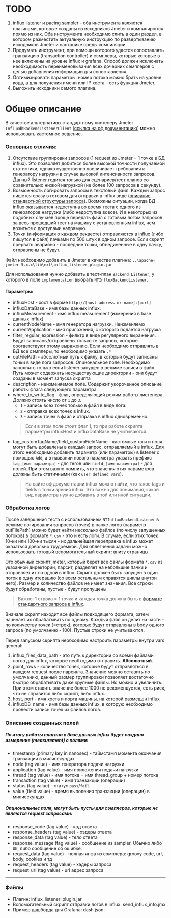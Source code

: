 # TODO
1. influx listener и pacing sampler - оба инструмента являются плагинами, которые созданы из исходников Jmeter и компилирются прямо из них. Оба инструмента необходимо слить в один раздел, в котором разместить актуальную инструкцию по развертыванию исходников Jmeter и настройке среды компиляции.
2. Продумать инструмент, при помощи которого удастся сопоставлять транзакцию (transaction controller) и сэмплеры, которые которые в нее включены на уровне influx и grafana. Способ должен исключать необходимость переименовывания всех дочерних сэмплеров с целью добавления информации для сопоставления.
3. Оптимизировать параметры: номер потока можно брать на уровне кода, а для получения имени или IP хоста - есть функция Jmeter.
4. Выложить исходники самого плагина.


# Общее описание

В качестве альтернативы стандартному листенеру Jmeter `InfluxdbBackendListenerClient` ([ссылка на оф документацию](https://jmeter.apache.org/usermanual/component_reference.html#Backend_Listener)) можно использовать кастомное решение.

### Основные отличия:
1. Отсутствие группировки запросов (1 request из Jmeter = 1 точке в БД influx). Это позволяет добиться более высокой точности получаемой статистики, однако существенно увеличивает требования к генератору нагрузки в случае высокой интенсивности запросов. Данный listener годится только для сценариев/тест планов со сравнительно низкой нагрузкой (не более 100 запросов в секунду).
1. Возможность логировать запросы в текстовый файл. Каждый запрос пишется сразу в готовом для отправки в influx виде ([описание стандартной структуры запроса](https://docs.influxdata.com/influxdb/v1.7/write_protocols/line_protocol_reference/)). Возможны ситуации, когда БД influx оказывается недоступна во время теста с одного из генераторов нагрузки (либо недоступна вовсе). И в некоторых из подобных случаев проще передать файл с готовым логом запросов за весь прошедший тест на машину с установленным influx, чем возиться с доступами напрямую.
1. Точки (информация о каждом реквесте) отправляются в influx (либо пишутся в файл) пачками по 500 штук в одном запросе. Если скрипт прервать аварийно - последние точки, объединенные в одну пачку, отправлены не будут.

Файл необходимо добавить в Jmeter в качестве плагина: `..\apache-jmeter-5.x.x\lib\ext\influx_listener_plugin.jar`

Для использования нужно добавить в тест-план `Backend Listener`, у которого в поле `implementation` выбрать `NTInfluxBackendListener`.

#### Параметры:
- influxHost - хост в форме `http://[host address or name]:[port]`
- influxDataBase - имя базы данных influx.
- influxMeasurement - имя influx measurement (измерения в базе данных influx)
- currentNodeName - имя генератора нагрузки. Неизменяемо
- currentApplication - имя приложения, с которого подается нагрузка
- filter_regular_expression - фильтр в виде регулярного выражения. Будут записаны/отправлены только те запросы, которые соответствуют этому выражению. Если необходимо отправлять в БД все сэмплеры, то необходимо указать `.*`
- outFilePath - абсолютный путь к файлу, в который будут записаны точки в виде лога запросов. Опциональное поле. Необходимо заполнить только если listener запущен в режиме записи в файл. Путь может содержать несуществующие директории - они будут созданы в момент запуска скрипта
- description - неизменяемое поле. Содержит укороченное описание работы флага следующего параметра
- where_to_write_flag - флаг, определяющий режим работы листенера. Должно стоять число от `1` до `3`.
  - `1` - запись всех точек только в файл в виде лога. 
  - `2` - отправка всех точек в influx. 
  - `3` - запись точек в файл и отправка в influx одновременно. 
  > Если в этом поле стоит флаг 1, то при работе скрипта параметры influxHost и influxDataBase не учитываются.
- tag_customTagName/field_customFieldName - кастомные тэги и поля могут быть добавлены в каждый запрос, отправляемый в influx. Для этого необходимо добавить параметр (или параметры) в listener с помощью `Add`, а в названии нового параметра указать префикс `tag_[имя параметра]` - для тегов или `field_[имя параметра]` - для полей. При этом важно помнить, что значения этих параметров должны быть статичными (как `user defined vars`).
  > На сайте оф документации influx можно найти, что такое tags и fields с точки зрения influx. Это важно для понимания, какой вид параметра нужно добавить в той или иной ситуации.

### Обработка логов
После завершения теста с использованием `NTInfluxBackendListener` в режиме логирования запросов (точек) в папке логов (параметр outFilePath) можно будет найти несколько файлов (по числу запущенных потоков) в формате `*.csv` - это и есть логи. В случае, если этих точек 10-ки или 100-ни тысяч - их дальнейшая переправка в influx может оказаться довольно трудоемкой. Для облегчения задачи можно использовать готовый вспомогательный скрипт: внизу страницы.

Это обычный скрипт jmeter, который берет все файлы формата `*.csv` из указанной директории, парсит, разделяет на небольшие пачки и отправляет их по одной в influx. Скрипт должен быть запущен в один поток в одну итерацию (со всем остальным справятся циклы внутри него). Размер и количество файлов не имеет значения. Все строки будут обработаны, пустые - будут пропущены.
> Важно: 1 строка = 1 точка и каждая точка должна быть в [формате стандартного запроса в influx](https://docs.influxdata.com/influxdb/v1.7/write_protocols/line_protocol_reference/).

Вначале скрипт находит все файлы подходящего формата, затем начинает их обрабатывать по одному. Каждый файл он делит на части - по количеству точек (=строк), которые будут отправлены в body одного запроса (по умолчанию - 100). Пустые строки не учитываются.

Перед запуском скрипта необходимо настроить параметры внутри vars general:
1. influx_files_data_path - это путь к директории со всеми файлами логов для influx, которые необходимо отправить. **Абсолютный**.
1. point_rows - количество точек, которые будут отправляться в каждом request после парсинга. Значение можно оставить по умолчанию, данный размер группировки позволяет достаточно быстро обрабатывать даже крупные файлы. Но можно и увеличить. При этом ставить значение более 1000 не рекомендуется, есть риск, что не справится либо скрипт, либо influx.
1. host, port - имя хоста и порта машины, на которой размещен influx
1. influxDB_name - имя базы данных influx, в которую необходимо провести запись точек из файлов логов.

### Описание созданных полей
##### По итогу работы плагина в базе данных influx будет создано измерение (measurement) с полями:
- timestamp (primary key in nanosec) - таймстамп момента окончания транзакции в милисекундах
- node (tag value) - имя генератора подачи нагрузки
- application (tag value) - имя приложения подачи нагрузки
- thread (tag value) - имя потока = имя thread_group + номер потока
- transaction (tag value) - имя транзакции (операции)
- status (tag value) - статус `pass`/`fail`
- value (field value) - время выполения транзакции (операции) в милисекундах
##### Опциональные поля, могут быть пусты для сэмплеров, которые не являются request запросами:
- response_code (tag value) - код ответа
- response_headers (tag value) - хэдеры ответа
- response_data (tag value) - тело ответа
- response_message (tag value) - сообщение из sampler. Обычно либо `OK`, либо сообщение об ошибке.
- request_data (tag value) - полная инфа из сэмплера: groovy code, url, body, cookies и тд
- request_headers (tag value) - хэдеры запроса
- request_url (tag value) - url адрес запроса

---
### Файлы
- Плагин: influx_listener_plugin.jar
- Вспомогательный скрипт отправки логов в influx: send_influx_info.jmx
- Пример дашборда для Grafana: dash.json

